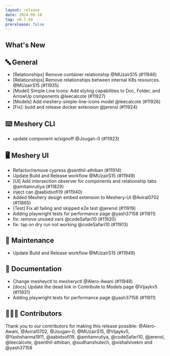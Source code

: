 ```yaml
---
layout: release
date: 2024-09-10
tag: v0.7.94
prerelease: false
---
```


## What's New
## 🔤 General
- [Relationships] Remove container relationship @MUzairS15 (#11946)
- [Relationships] Remove relationships between internal K8s resources. @MUzairS15 (#11935)
- [Model] Simple Line Icons: Add styling capabilities to Doc, Folder, and ArrowUp components @leecalcote (#11927)
- [Models] Add meshery-simple-line-icons model @leecalcote (#11926)
- [Fix]: build and release docker extension @jerensl (#11924)

## ⌨️ Meshery CLI

- update component w/signoff @Jougan-0 (#11923)

## 🖥 Meshery UI

- Refactor/remove cypress @senthil-athiban (#11914)
- Update Build and Release workflow @MUzairS15 (#11949)
- [UI] Add intersection observer for components and relationship tabs @amitamrutiya (#11829)
- inject can @aabidsofi19 (#11940)
- Added Meshery design embed extension to Meshery-UI @Aviral0702 (#11865)
- [Test] Fix all failing and skipped e2e test @jerensl (#11919)
- Adding playwright tests for performance page @yash37158 (#11811)
- fix: remove unused vars @codeSafari10 (#11920)
- fix: tap on dry run not working @codeSafari10 (#11913)

## 🧰 Maintenance

- Update Build and Release workflow @MUzairS15 (#11949)

## 📖 Documentation

- Change mesheyctl to mesheryctl @Alero-Awani (#11948)
- [docs] Update the dead link in Contribute to Models page  @Vijaykv5 (#11931)
- Adding playwright tests for performance page @yash37158 (#11811)

## 👨🏽‍💻 Contributors

Thank you to our contributors for making this release possible:
@Alero-Awani, @Aviral0702, @Jougan-0, @MUzairS15, @Vijaykv5, @Yashsharma1911, @aabidsofi19, @amitamrutiya, @codeSafari10, @jerensl, @leecalcote, @senthil-athiban, @sudhanshutech, @vishalvivekm and @yash37158

